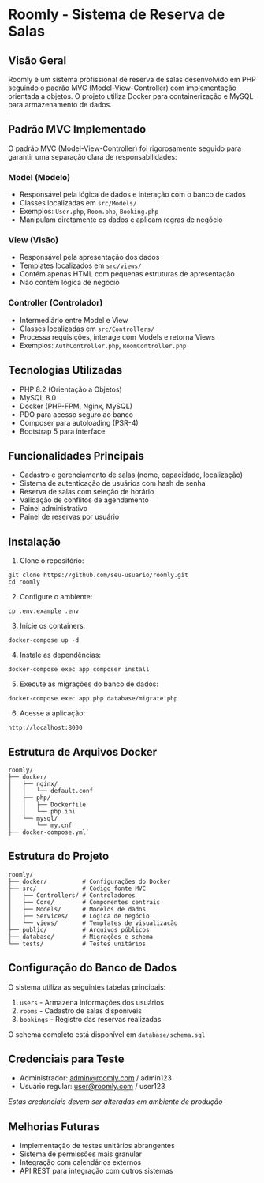 # Roomly - Sistema de Reserva de Salas

## Visão Geral

Roomly é um sistema profissional de reserva de salas desenvolvido em PHP seguindo o padrão MVC (Model-View-Controller) com implementação orientada a objetos. O projeto utiliza Docker para containerização e MySQL para armazenamento de dados.

## Padrão MVC Implementado

O padrão MVC (Model-View-Controller) foi rigorosamente seguido para garantir uma separação clara de responsabilidades:

### Model (Modelo)
- Responsável pela lógica de dados e interação com o banco de dados
- Classes localizadas em `src/Models/`
- Exemplos: `User.php`, `Room.php`, `Booking.php`
- Manipulam diretamente os dados e aplicam regras de negócio

### View (Visão)
- Responsável pela apresentação dos dados
- Templates localizados em `src/views/`
- Contém apenas HTML com pequenas estruturas de apresentação
- Não contém lógica de negócio

### Controller (Controlador)
- Intermediário entre Model e View
- Classes localizadas em `src/Controllers/`
- Processa requisições, interage com Models e retorna Views
- Exemplos: `AuthController.php`, `RoomController.php`

## Tecnologias Utilizadas

- PHP 8.2 (Orientação a Objetos)
- MySQL 8.0
- Docker (PHP-FPM, Nginx, MySQL)
- PDO para acesso seguro ao banco
- Composer para autoloading (PSR-4)
- Bootstrap 5 para interface

## Funcionalidades Principais

- Cadastro e gerenciamento de salas (nome, capacidade, localização)
- Sistema de autenticação de usuários com hash de senha
- Reserva de salas com seleção de horário
- Validação de conflitos de agendamento
- Painel administrativo
- Painel de reservas por usuário

## Instalação

1. Clone o repositório:
```
git clone https://github.com/seu-usuario/roomly.git
cd roomly
```

2. Configure o ambiente:
```
cp .env.example .env
```

3. Inicie os containers:
```
docker-compose up -d
```

4. Instale as dependências:
```
docker-compose exec app composer install
```

5. Execute as migrações do banco de dados:
```
docker-compose exec app php database/migrate.php
```

6. Acesse a aplicação:
```
http://localhost:8000
```

## Estrutura de Arquivos Docker
```
roomly/
├── docker/
│   ├── nginx/
│   │   └── default.conf
│   ├── php/
│   │   ├── Dockerfile
│   │   └── php.ini
│   └── mysql/
│       └── my.cnf
├── docker-compose.yml`
```


## Estrutura do Projeto

```
roomly/
├── docker/          # Configurações do Docker
├── src/             # Código fonte MVC
│   ├── Controllers/ # Controladores
│   ├── Core/        # Componentes centrais
│   ├── Models/      # Modelos de dados
│   ├── Services/    # Lógica de negócio
│   └── views/       # Templates de visualização
├── public/          # Arquivos públicos
├── database/        # Migrações e schema
└── tests/           # Testes unitários
```

## Configuração do Banco de Dados

O sistema utiliza as seguintes tabelas principais:

1. `users` - Armazena informações dos usuários
2. `rooms` - Cadastro de salas disponíveis
3. `bookings` - Registro das reservas realizadas

O schema completo está disponível em `database/schema.sql`

## Credenciais para Teste

- Administrador: admin@roomly.com / admin123
- Usuário regular: user@roomly.com / user123

*Estas credenciais devem ser alteradas em ambiente de produção*

## Melhorias Futuras

- Implementação de testes unitários abrangentes
- Sistema de permissões mais granular
- Integração com calendários externos
- API REST para integração com outros sistemas

